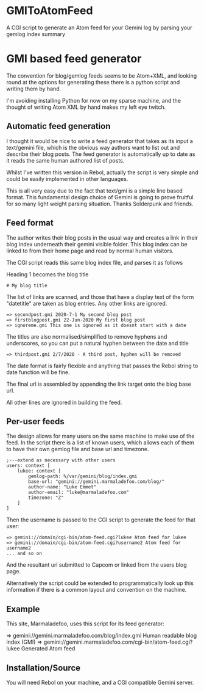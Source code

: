 # GMIToAtomFeed

A CGI script to generate an Atom feed for your Gemini log by parsing your gemlog index summary

# GMI based feed generator

The convention for blog/gemlog feeds seems to be Atom+XML, and looking round at the options for generating these there is a python script and writing them by hand.

I'm avoiding installing Python for now on my sparse machine, and the thought of writing Atom XML by hand makes my left eye twitch. 

## Automatic feed generation

I thought it would be nice to write a feed generator that takes as its input a text/gemini file, which is the obvious way authors want to list out and describe their blog posts. The feed generator is automatically up to date as it reads the same human authored list of posts.

Whilst I've written this version in Rebol, actually the script is very simple and could be easily implemented in other languages.

This is all very easy due to the fact that text/gmi is a simple line based format. This fundamental design choice of Gemini is going to prove fruitful for so many light weight parsing situation. Thanks Solderpunk and friends.

## Feed format

The author writes their blog posts in the usual way and creates a link in their blog index underneath their gemini visible folder. This blog index can be linked to from their home page and read by normal human visitors.

The CGI script reads this same blog index file, and parses it as follows

Heading 1 becomes the blog title

```
# My blog title
```

The list of links are scanned, and those that have a display text of the form "date<space>title" are taken as blog entries. Any other links are ignored.

```
=> secondpost.gmi 2020-7-1 My second blog post
=> firstblogpost.gmi 22-Jun-2020 My first blog post
=> ignoreme.gmi This one is ignored as it doesnt start with a date
```

The titles are also normalised/simplified to remove hyphens and underscores, so you can put a natural hyphen between the date and title

```
=> thirdpost.gmi 2/7/2020 - A third post, hyphen will be removed
```

The date format is fairly flexible and anything that passes the Rebol string to date function will be fine.

The final url is assembled by appending the link target onto the blog base url.

All other lines are ignored in building the feed.

## Per-user feeds

The design allows for many users on the same machine to make use of the feed. In the script there is a list of known users, which allows each of them to have their own gemlog file and base url and timezone.

```
;---extend as necessary with other users
users: context [
    lukee: context [
        gemlog-path: %/var/gemini/blog/index.gmi
        base-url: "gemini://gemini.marmaladefoo.com/blog/"
        author-name: "Luke Emmet"
        author-email: "luke@marmaladefoo.com"
        timezone: "Z"
    ]
]
```

Then the username is passed to the CGI script to generate the feed for that user:

```
=> gemini://domain/cgi-bin/atom-feed.cgi?lukee Atom feed for lukee
=> gemini://domain/cgi-bin/atom-feed.cgi?username2 Atom feed for username2
... and so on
```

And the resultant url submitted to Capcom or linked from the users blog page.

Alternatively the script could be extended to programmatically look up this information if there is a common layout and convention on the machine.

## Example

This site, Marmaladefoo, uses this script for its feed generator:

=> gemini://gemini.marmaladefoo.com/blog/index.gmi Human readable blog index (GMI)
=> gemini://gemini.marmaladefoo.com/cgi-bin/atom-feed.cgi?lukee Generated Atom feed

## Installation/Source

You will need Rebol on your machine, and a CGI compatible Gemini server.
